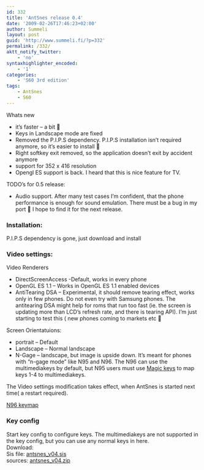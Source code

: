 ```yaml
---
id: 332
title: 'AntSnes release 0.4'
date: '2009-02-26T17:46:23+02:00'
author: Summeli
layout: post
guid: 'http://www.summeli.fi/?p=332'
permalink: /332/
aktt_notify_twitter:
    - 'no'
syntaxhighlighter_encoded:
    - '1'
categories:
    - 'S60 3rd edition'
tags:
    - AntSnes
    - S60
---
```


Whats new

- it’s faster – a bit 🙂
- Keys in Landscape mode are fixed
- Removed the P.I.P.S dependency. P.I.P.S installation isn’t required anymore, so it’s easier to install 🙂
- Right softkey exit removed, so the application doesn’t exit by accident anymore
- support for 352 x 416 resolution
- Opengl ES support is back. I heard that this is nice feature for TV.

TODO’s for 0.5 release:

- Audio support. After many test cases I’m confident, that the phone performance is enough for sound emulation. There must be a bug in my port 🙁 I hope to find it for the next release.

### Installation:
P.I.P.S dependency is gone, just download and install  
### Video settings:  
Video Renderers

- DirectScreenAccess -Default, works in every phone
- OpenGL ES 1.1 – Works in OpenGL ES 1.1 enabled devices
- AntiTearing DSA – Experimental, it should remove tearing effect, works only in few phones. Do not even try with Samsung phones. The antitearing DSA might help for roms that run too fast (ie. the screen is updating more than LCD’s refresh rate, and there is tearing API). I’m just starting to test this ( new phones coming to markets etc 🙂

Screen Orientatuions:

- portrait – Default
- Landscape – Normal landscape
- N-Gage – landscape, but image is upside down. It’s meant for phones with “n-gage mode” like N95 and N96. The N96 can use the multimediakeys by default, but N95 users must use [Magic keys](http://www.symbian-freak.com/downloads/freeware/cat_s60_3rd/descriptions/systools/magic_keys_remap_and_extend_your_keyboard.htm) to map keys 1-4 to multimediakeys.

The Video settings modification takes effect, when AntSnes is started next time( a restart required).

[N96 keymap](/wp-content/uploads/2009/01/n96_keys-300x198.jpg)

### Key config 
Start key config to configure keys. The multimediakeys are not supported in the key config, but you can use any normal keys in here.  
Download:  
Sis file: [antsnes\_v04.sis](/wp-content/uploads/2009/02/antsnes_v04.sis)  
sources: [antsnes\_v04.zip](/wp-content/uploads/2009/02/antsnes_v04.zip)